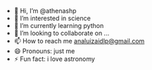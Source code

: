 - 👋 Hi, I’m @athenashp
- 👀 I’m interested in science
- 🌱 I’m currently learning python
- 💞️ I’m looking to collaborate on ...
- 📫 How to reach me analuizaidlp@gmail.com
- 😄 Pronouns: just me
- ⚡ Fun fact: i love astronomy

<!---
athenashp/athenashp is a ✨ special ✨ repository because its `README.md` (this file) appears on your GitHub profile.
You can click the Preview link to take a look at your changes.
--->
